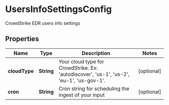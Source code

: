 

# UsersInfoSettingsConfig

CrowdStrike EDR users info settings

## Properties

| Name | Type | Description | Notes |
|------------ | ------------- | ------------- | -------------|
|**cloudType** | **String** | Your cloud type for CrowdStrike. Ex: &#39;autodiscover&#39;, &#39;us-1&#39;, &#39;us-2&#39;, &#39;eu-1&#39;, &#39;us-gov-1&#39;. |  [optional] |
|**cron** | **String** | Cron string for scheduling the ingest of your input |  [optional] |



